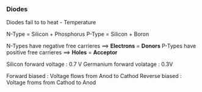 ### Diodes

Diodes fail to to heat - Temperature

N-Type = Silicon + Phosphorus
P-Type = Silicon + Boron

N-Types have negative free carrieres ==> **Electrons** = **Donors**
P-Types have positive free carrieres ==> **Holes** = **Acceptor**

Silicon forward voltage : 0.7 V
Germanium forward volatage : 0.3V

Forward biased : Voltage flows from Anod to Cathod
Reverse biased : Voltage froms from Cathod to Anod

